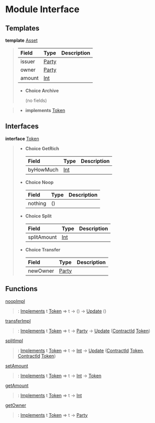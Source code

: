 # <a name="module-interface-11558"></a>Module Interface

## Templates

<a name="type-interface-asset-14509"></a>**template** [Asset](#type-interface-asset-14509)

> | Field                                                                                   | Type                                                                                    | Description |
> | :-------------------------------------------------------------------------------------- | :-------------------------------------------------------------------------------------- | :---------- |
> | issuer                                                                                  | [Party](https://docs.daml.com/daml/stdlib/Prelude.html#type-da-internal-lf-party-50311) |  |
> | owner                                                                                   | [Party](https://docs.daml.com/daml/stdlib/Prelude.html#type-da-internal-lf-party-50311) |  |
> | amount                                                                                  | [Int](https://docs.daml.com/daml/stdlib/Prelude.html#type-ghc-types-int-68728)          |  |
> 
> * **Choice Archive**
>   
>   (no fields)

> * **implements** [Token](#type-interface-token-72202)

## Interfaces

<a name="type-interface-token-72202"></a>**interface** [Token](#type-interface-token-72202)

> * **Choice GetRich**
>   
>   | Field                                                                          | Type                                                                           | Description |
>   | :----------------------------------------------------------------------------- | :----------------------------------------------------------------------------- | :---------- |
>   | byHowMuch                                                                      | [Int](https://docs.daml.com/daml/stdlib/Prelude.html#type-ghc-types-int-68728) |  |
> 
> * **Choice Noop**
>   
>   | Field   | Type    | Description |
>   | :------ | :------ | :---------- |
>   | nothing | ()      |  |
> 
> * **Choice Split**
>   
>   | Field                                                                          | Type                                                                           | Description |
>   | :----------------------------------------------------------------------------- | :----------------------------------------------------------------------------- | :---------- |
>   | splitAmount                                                                    | [Int](https://docs.daml.com/daml/stdlib/Prelude.html#type-ghc-types-int-68728) |  |
> 
> * **Choice Transfer**
>   
>   | Field                                                                                   | Type                                                                                    | Description |
>   | :-------------------------------------------------------------------------------------- | :-------------------------------------------------------------------------------------- | :---------- |
>   | newOwner                                                                                | [Party](https://docs.daml.com/daml/stdlib/Prelude.html#type-da-internal-lf-party-50311) |  |

## Functions

<a name="function-interface-noopimpl-83220"></a>[noopImpl](#function-interface-noopimpl-83220)

> : [Implements](https://docs.daml.com/daml/stdlib/Prelude.html#type-da-internal-interface-implements-77034) t [Token](#type-interface-token-72202) =\> t -\> () -\> [Update](https://docs.daml.com/daml/stdlib/Prelude.html#type-da-internal-lf-update-36457) ()

<a name="function-interface-transferimpl-81005"></a>[transferImpl](#function-interface-transferimpl-81005)

> : [Implements](https://docs.daml.com/daml/stdlib/Prelude.html#type-da-internal-interface-implements-77034) t [Token](#type-interface-token-72202) =\> t -\> [Party](https://docs.daml.com/daml/stdlib/Prelude.html#type-da-internal-lf-party-50311) -\> [Update](https://docs.daml.com/daml/stdlib/Prelude.html#type-da-internal-lf-update-36457) ([ContractId](https://docs.daml.com/daml/stdlib/Prelude.html#type-da-internal-lf-contractid-47171) [Token](#type-interface-token-72202))

<a name="function-interface-splitimpl-48531"></a>[splitImpl](#function-interface-splitimpl-48531)

> : [Implements](https://docs.daml.com/daml/stdlib/Prelude.html#type-da-internal-interface-implements-77034) t [Token](#type-interface-token-72202) =\> t -\> [Int](https://docs.daml.com/daml/stdlib/Prelude.html#type-ghc-types-int-68728) -\> [Update](https://docs.daml.com/daml/stdlib/Prelude.html#type-da-internal-lf-update-36457) ([ContractId](https://docs.daml.com/daml/stdlib/Prelude.html#type-da-internal-lf-contractid-47171) [Token](#type-interface-token-72202), [ContractId](https://docs.daml.com/daml/stdlib/Prelude.html#type-da-internal-lf-contractid-47171) [Token](#type-interface-token-72202))

<a name="function-interface-setamount-71357"></a>[setAmount](#function-interface-setamount-71357)

> : [Implements](https://docs.daml.com/daml/stdlib/Prelude.html#type-da-internal-interface-implements-77034) t [Token](#type-interface-token-72202) =\> t -\> [Int](https://docs.daml.com/daml/stdlib/Prelude.html#type-ghc-types-int-68728) -\> [Token](#type-interface-token-72202)

<a name="function-interface-getamount-93321"></a>[getAmount](#function-interface-getamount-93321)

> : [Implements](https://docs.daml.com/daml/stdlib/Prelude.html#type-da-internal-interface-implements-77034) t [Token](#type-interface-token-72202) =\> t -\> [Int](https://docs.daml.com/daml/stdlib/Prelude.html#type-ghc-types-int-68728)

<a name="function-interface-getowner-9315"></a>[getOwner](#function-interface-getowner-9315)

> : [Implements](https://docs.daml.com/daml/stdlib/Prelude.html#type-da-internal-interface-implements-77034) t [Token](#type-interface-token-72202) =\> t -\> [Party](https://docs.daml.com/daml/stdlib/Prelude.html#type-da-internal-lf-party-50311)
